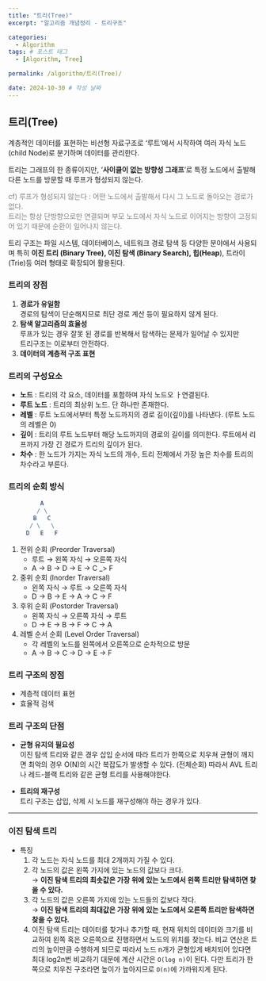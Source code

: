 ```yaml
---
title: "트리(Tree)"
excerpt: "알고리즘 개념정리 - 트리구조"

categories:
  - Algorithm
tags: # 포스트 태그
  - [Algorithm, Tree] 

permalink: /algorithm/트리(Tree)/

date: 2024-10-30 # 작성 날짜
---
```


## 트리(Tree)

계층적인 데이터를 표현하는 비선형 자료구조로 ‘루트’에서 시작하여 여러 자식 노드(child Node)로 분기하며 데이터를 관리한다.

트리는 그래프의 한 종류이지만, ‘**사이클이 없는 방향성 그래프**’로 특정 노드에서 출발해 다른 노드를 방문할 때 루프가 형성되지 않는다.

<span style="color:gray; font-size:14px;">cf) 루프가 형성되지 않는다 : 어떤 노드에서 출발해서 다시 그 노드로 돌아오는 경로가 없다. 
<br>트리는 항상 단방향으로만 연결되며 부모 노드에서 자식 노드로 이어지는 방향이 고정되어 있기 때문에 순환이 일어나지 않는다.</span>

트리 구조는 파일 시스템, 데이터베이스, 네트워크 경로 탐색 등 다양한 분야에서 사용되며 특히 **이진 트리 (Binary Tree), 이진 탐색 (Binary Search), 힙(Heap**), 트라이(Trie)등 여러 형태로 확장되어 활용된다.

### 트리의  장점
1. **경로가 유일함** <br>경로의 탐색이 단순해지므로 최단 경로 계산 등이 필요하지 않게 된다.
2. **탐색 알고리즘의 효율성** <br>루프가 있는 경우 잘못 된 경로를 반복해서 탐색하는 문제가 일어날 수 있지만<br>트리구조는 이로부터 안전하다.
3. **데이터의 계층적 구조 표현**

### 트리의 구성요소
- **노드** : 트리의 각 요소, 데이터를 포함하며 자식 노드오 ㅏ연결된다.
- **루트 노드** : 트리의 최상위 노드. 단 하나만 존재한다.
- **레벨** : 루트 노드에서부터 특정 노드까지의 경로 길이(깊이)를 나타낸다. (루트 노드의 레벨은 0)
- **깊이** : 트리의 루트 노드부터 해당 노드까지의 경로의 길이를 의미한다. 루트에서 리프까지 가장 긴 경로가 트리의 깊이가 된다.
- **차수** : 한 노드가 가지는 자식 노드의 개수, 트리 전체에서 가장 높은 차수를 트리의 차수라고 부른다.

### 트리의 순회 방식
```mathematica
         A
        / \
       B   C
      / \   \
     D   E   F
```
1. 전위 순회 (Preorder Traversal)
   - 루트 → 왼쪽 자식 → 오른쪽 자식
   - A → B → D → E → C _> F
2. 중위 순회 (Inorder Traversal)
   - 왼쪽 자식 → 루트 → 오른쪽 자식
   - D → B → E → A → C → F
3. 후위 순회 (Postorder Traversal)
   - 왼쪽 자식 → 오른쪽 자식 → 루트
   - D → E → B  → F → C → A
4. 레벨 순서 순회 (Level Order Traversal)
   - 각 레벨의 노드를 왼쪽에서 오른쪽으로 순차적으로 방문
   - A → B → C → D → E → F

### 트리 구조의 장점
- 계층적 데이터 표현
- 효율적 검색

### 트리 구조의 단점
- **균형 유지의 필요성**<br>이진 탐색 트리와 같은 경우 삽입 순서에 따라 트리가 한쪽으로 치우쳐 균형이 깨지면 최악의 경우 O(N)의 시간 복잡도가 발생할 수 있다. (전체순회)
  따라서 AVL 트리나 레드-블랙 트리와 같은 균형 트리를 사용해야한다.

- **트리의 재구성**
<br>트리 구조는 삽입, 삭제 시 노드를 재구성해야 하는 경우가 있다.

------

### 이진 탐색 트리

- 특징
  1. 각 노드는 자식 노드를 최대 2개까지 가질 수 있다.
  2. 각 노드의 값은 왼쪽 가지에 있는 노드의 값보다 크다. <br>→ **이진 탐색 트리의 최솟값은 가장 위에 있는 노드에서 왼쪽 트리만 탐색하면 찾을 수 있다.**
  3. 각 노드의 값은 오른쪽 가지에 있는 노드들의 값보다 작다. <br>→ **이진 탐색 트리의 최대값은 가장 위에 있는 노드에서 오른쪽 트리만 탐색하면 찾을 수 있다.**
  4. 이진 탐색 트리는 데이터를 찾거나 추가할 때, 현재 위치의 데이터와 크기를 비교하여 왼쪽 혹은 오른쪽으로 진행하면서 노드의 위치를 찾는다. 비교 연산은 트리의 높이만큼 수행하게 되므로 따라서 노드 n개가 균형있게 배치되어 있다면 최대 log2n번 비교하기 대문에 계산 시간은 `O(log n)`이 된다. 다만 트리가 한쪽으로 치우친 구조라면 높이가 높아지므로 `O(n)`에 가까워지게 된다.
